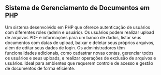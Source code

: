 ## Sistema de Gerenciamento de Documentos em PHP ##


 Um sistema desenvolvido em PHP que oferece autenticação de usuários com diferentes roles (admin e usuário). Os usuários podem realizar upload de arquivos PDF e informações para um banco de dados, listar seus documentos com datas de upload, baixar e deletar seus próprios arquivos, além de editar seus dados de login. Os administradores têm funcionalidades adicionais, como cadastrar novas contas, gerenciar todos os usuários e seus uploads, e realizar operações de exclusão de arquivos e usuários. Ideal para ambientes que requerem controle de acesso e gestão de documentos de forma eficiente. 
